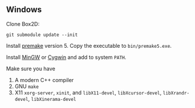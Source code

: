 ## Windows

Clone Box2D:

```
git submodule update --init
```

Install [premake](https://premake.github.io) version 5. Copy the executable to `bin/premake5.exe`.

Install [MinGW](http://www.mingw.org) or [Cygwin](https://www.cygwin.com/) and add to system `PATH`.

Make sure you have

1. A modern C++ compiler
2. GNU `make`
3. X11 `xorg-server`, `xinit`, and `libX11-devel`, `libXcursor-devel`, `libXrandr-devel`, `libXinerama-devel`
